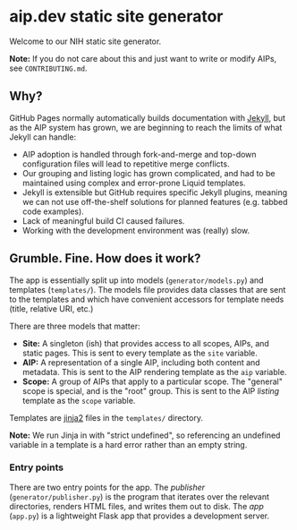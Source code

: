# aip.dev static site generator

Welcome to our NIH static site generator.

**Note:** If you do not care about this and just want to write or modify AIPs,
see `CONTRIBUTING.md`.

## Why?

GitHub Pages normally automatically builds documentation with [Jekyll][], but
as the AIP system has grown, we are beginning to reach the limits of what
Jekyll can handle:

- AIP adoption is handled through fork-and-merge and top-down configuration
  files will lead to repetitive merge conflicts.
- Our grouping and listing logic has grown complicated, and had to be
  maintained using complex and error-prone Liquid templates.
- Jekyll is extensible but GitHub requires specific Jekyll plugins, meaning we
  can not use off-the-shelf solutions for planned features (e.g. tabbed code
  examples).
- Lack of meaningful build CI caused failures.
- Working with the development environment was (really) slow.

## Grumble. Fine. How does it work?

The app is essentially split up into models (`generator/models.py`) and
templates (`templates/`). The models file provides data classes that are sent
to the templates and which have convenient accessors for template needs (title,
relative URI, etc.)

There are three models that matter:

- **Site:** A singleton (ish) that provides access to all scopes, AIPs, and
  static pages. This is sent to every template as the `site` variable.
- **AIP:** A representation of a single AIP, including both content and
  metadata. This is sent to the AIP rendering template as the `aip` variable.
- **Scope:** A group of AIPs that apply to a particular scope. The "general"
  scope is special, and is the "root" group. This is sent to the AIP _listing_
  template as the `scope` variable.

Templates are [jinja2][] files in the `templates/` directory.

**Note:** We run Jinja in with "strict undefined", so referencing an undefined
variable in a template is a hard error rather than an empty string.

### Entry points

There are two entry points for the app. The _publisher_
(`generator/publisher.py`) is the program that iterates over the relevant
directories, renders HTML files, and writes them out to disk. The _app_
(`app.py`) is a lightweight Flask app that provides a development server.

[jekyll]: https://jekyllrb.com/
[jinja2]: https://jinja.palletsprojects.com/en/2.11.x/
